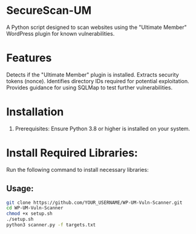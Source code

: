 # SecureScan-UM
A Python script designed to scan websites using the "Ultimate Member" WordPress plugin for known vulnerabilities.
# Features
Detects if the "Ultimate Member" plugin is installed.
Extracts security tokens (nonce).
Identifies directory IDs required for potential exploitation.
Provides guidance for using SQLMap to test further vulnerabilities.

# Installation
1. Prerequisites:
Ensure Python 3.8 or higher is installed on your system.
# Install Required Libraries:
Run the following command to install necessary libraries:

## Usage:
```bash
git clone https://github.com/YOUR_USERNAME/WP-UM-Vuln-Scanner.git 
cd WP-UM-Vuln-Scanner
chmod +x setup.sh
./setup.sh
python3 scanner.py -f targets.txt
